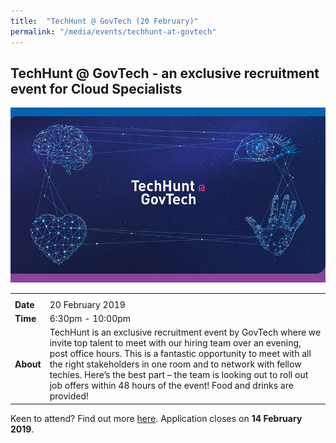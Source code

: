 ```yaml
---
title:  "TechHunt @ GovTech (20 February)"
permalink: "/media/events/techhunt-at-govtech"
---
```



## **TechHunt @ GovTech - an exclusive recruitment event for Cloud Specialists** ##

![TechHunt banner](/images/media/events/techhunt-banner.jpg)

<table>
  <tr>
    <th colspan="2"> </th>
  </tr>
  <tr>
    <td><span style="font-weight:bolder">Date</span></td>
    <td>20 February 2019</td>
  </tr>
  <tr>
    <td><span style="font-weight:bolder">Time</span></td>
    <td>6:30pm - 10:00pm</td>
  </tr>
  <tr>
    <td><span style="font-weight:bolder">About</span></td>
    <td>TechHunt is an exclusive recruitment event by GovTech where we invite top talent to meet with our hiring team over an evening, post office hours. This is a fantastic opportunity to meet with all the right stakeholders in one room and to network with fellow techies. Here’s the best part – the team is looking out to roll out job offers within 48 hours of the event! Food and drinks are provided!</td>
  </tr>
</table>


Keen to attend? Find out more [here](https://www.hackertrail.com/m/govtech). Application closes on **14 February 2019**.
